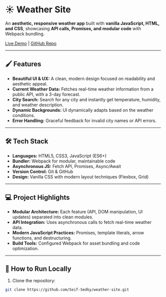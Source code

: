 # ☀️ Weather Site

An **aesthetic, responsive weather app** built with **vanilla JavaScript, HTML, and CSS**, showcasing **API calls, Promises, and modular code** with Webpack bundling.

[Live Demo](#) | [GitHub Repo](https://github.com/Seif-Sedky/weather-site)

---

## 🖌️ Features

- **Beautiful UI & UX:** A clean, modern design focused on readability and aesthetic appeal.  
- **Current Weather Data:** Fetches real-time weather information from a public API, with a 3-day forecast.  
- **City Search:** Search for any city and instantly get temperature, humidity, and weather description.  
- **Dynamic Backgrounds:** UI dynamically adapts based on the weather conditions.  
- **Error Handling:** Graceful feedback for invalid city names or API errors.

---

## 🛠️ Tech Stack

- **Languages:** HTML5, CSS3, JavaScript (ES6+)
- **Bundler:** Webpack for modular, maintainable code
- **Asynchronous JS:** Fetch API, Promises, Async/Await
- **Version Control:** Git & GitHub
- **Design:** Vanilla CSS with modern layout techniques (Flexbox, Grid)

---

## 💻 Project Highlights

- **Modular Architecture:** Each feature (API, DOM manipulation, UI updates) separated into clean modules.  
- **API Integration:** Uses asynchronous calls to fetch real-time weather data.  
- **Modern JavaScript Practices:** Promises, template literals, arrow functions, and destructuring.  
- **Build Tools:** Configured Webpack for asset bundling and code optimization.  

---

## 🚀 How to Run Locally

1. Clone the repository:

```bash
git clone https://github.com/Seif-Sedky/weather-site.git

